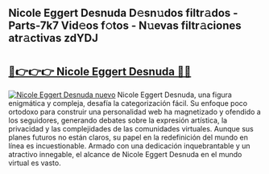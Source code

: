 ## Nicole Eggert Desnuda D𝚎sn𝚞dos filtr𝚊dos - Parts-7k7 Vid𝚎os f𝚘tos - N𝚞evas filtr𝚊ciones atr𝚊ctivas zdYDJ

# <h2><a href="http://mb1yoo.tromn.icu/?c=Nicole+Eggert+Desnuda">🔗👉👉👉 Nicole Eggert Desnuda 🔗🔗</a></h2>

[![Nicole Eggert Desnuda nuevo](https://i.imgur.com/pEAQMta.gif)](http://mb1yoo.tromn.icu/?c=Nicole+Eggert+Desnuda)
Nicole Eggert Desnuda, una figura enigmática y compleja, desafía la categorización fácil. Su enfoque poco ortodoxo para construir una personalidad web ha magnetizado y ofendido a los seguidores, generando debates sobre la expresión artística, la privacidad y las complejidades de las comunidades virtuales. Aunque sus planes futuros no están claros, su papel en la redefinición del mundo en línea es incuestionable. Armado con una dedicación inquebrantable y un atractivo innegable, el alcance de Nicole Eggert Desnuda en el mundo virtual es vasto.
